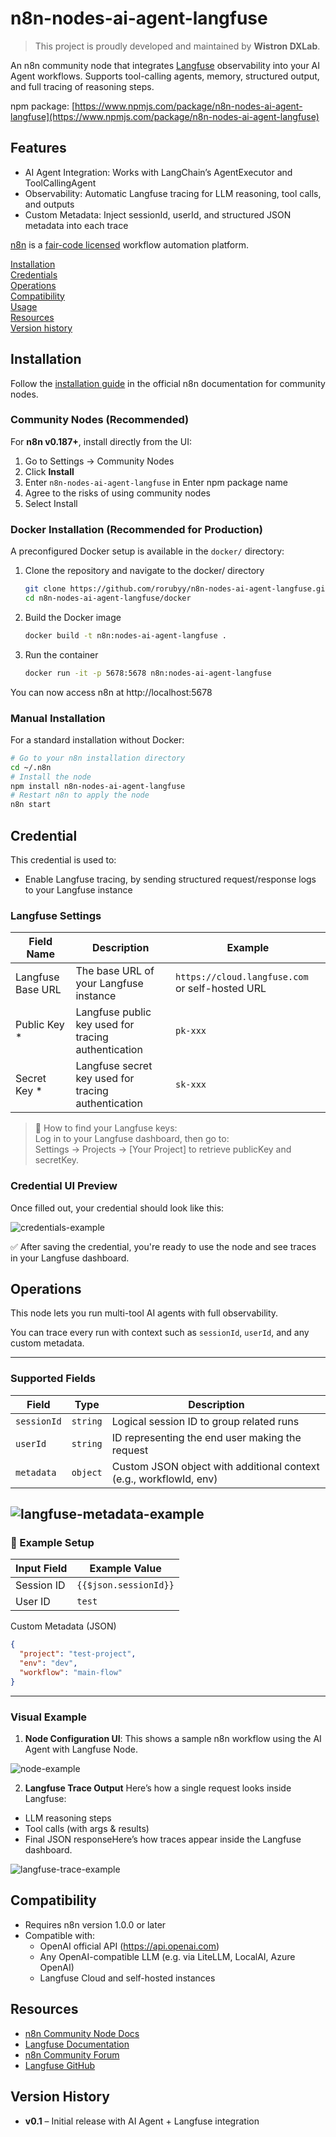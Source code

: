 # n8n-nodes-ai-agent-langfuse

> This project is proudly developed and maintained by **Wistron DXLab**.

An n8n community node that integrates [Langfuse](https://langfuse.com) observability into your AI Agent workflows.
Supports tool-calling agents, memory, structured output, and full tracing of reasoning steps.

npm package: [https://www.npmjs.com/package/n8n-nodes-ai-agent-langfuse](https://www.npmjs.com/package/n8n-nodes-ai-agent-langfuse)

## Features

- AI Agent Integration: Works with LangChain’s AgentExecutor and ToolCallingAgent
- Observability: Automatic Langfuse tracing for LLM reasoning, tool calls, and outputs
- Custom Metadata: Inject sessionId, userId, and structured JSON metadata into each trace

[n8n](https://n8n.io/) is a [fair-code licensed](https://docs.n8n.io/reference/license/) workflow automation platform.

[Installation](#installation)  
[Credentials](#credentials)  <!-- delete if no auth needed -->  
[Operations](#operations)  
[Compatibility](#compatibility)  
[Usage](#usage)  <!-- delete if not using this section -->  
[Resources](#resources)  
[Version history](#version-history)  <!-- delete if not using this section -->  

## Installation
Follow the [installation guide](https://docs.n8n.io/integrations/community-nodes/installation/) in the official n8n documentation for community nodes.

### Community Nodes (Recommended)
For **n8n v0.187+**, install directly from the UI:
1. Go to Settings → Community Nodes
2. Click **Install**
3. Enter `n8n-nodes-ai-agent-langfuse` in Enter npm package name
4. Agree to the risks of using community nodes
5. Select Install

### Docker Installation (Recommended for Production)
A preconfigured Docker setup is available in the `docker/` directory:

1. Clone the repository and navigate to the docker/ directory
    ```bash
    git clone https://github.com/rorubyy/n8n-nodes-ai-agent-langfuse.git
    cd n8n-nodes-ai-agent-langfuse/docker
    ```
2. Build the Docker image
    ```bash
    docker build -t n8n:nodes-ai-agent-langfuse .
    ```
3. Run the container
    ```bash
    docker run -it -p 5678:5678 n8n:nodes-ai-agent-langfuse
    ```
You can now access n8n at http://localhost:5678

### Manual Installation
For a standard installation without Docker:
```bash
# Go to your n8n installation directory
cd ~/.n8n 
# Install the node
npm install n8n-nodes-ai-agent-langfuse
# Restart n8n to apply the node
n8n start
```
## Credential 

This credential is used to:
- Enable Langfuse tracing, by sending structured request/response logs to your Langfuse instance

### Langfuse Settings
|Field Name|Description|Example|
|-----|-----|-----|
Langfuse Base URL|The base URL of your Langfuse instance|`https://cloud.langfuse.com` or self-hosted URL|
|Public Key *|Langfuse public key used for tracing authentication|`pk-xxx`|
Secret Key *|Langfuse secret key used for tracing authentication|`sk-xxx`|

> 🔑 How to find your Langfuse keys: <br>
> Log in to your Langfuse dashboard, then go to: <br>
> Settings → Projects → [Your Project] to retrieve publicKey and secretKey.

### Credential UI Preview
Once filled out, your credential should look like this:

![credentials-example](https://github.com/rorubyy/n8n-nodes-ai-agent-langfuse/blob/main/assets/langfuse-api-example.png?raw=true)

✅ After saving the credential, you're ready to use the node and see traces in your Langfuse dashboard.

## Operations

This node lets you run multi-tool AI agents with full observability.

You can trace every run with context such as `sessionId`, `userId`, and any custom metadata.

---
### Supported Fields

| Field | Type | Description |
|----------|----------|----------|
| `sessionId` | `string` | Logical session ID to group related runs |
| `userId` | `string` | ID representing the end user making the request |
| `metadata` | `object` | Custom JSON object with additional context (e.g., workflowId, env) |

![langfuse-metadata-example](https://github.com/rorubyy/n8n-nodes-ai-agent-langfuse/blob/main/assets/langfuse-metadata-example.png?raw=true)
---
### 🧪 Example Setup
| Input Field | Example Value |
|----------|----------|
| Session ID | `{{$json.sessionId}}`|
| User ID | `test` |	
Custom Metadata (JSON)
```json
{
  "project": "test-project",
  "env": "dev",
  "workflow": "main-flow"
}
```
---
### Visual Example
1. **Node Configuration UI**: This shows a sample n8n workflow using the AI Agent with Langfuse Node.

![node-example](https://github.com/rorubyy/n8n-nodes-ai-agent-langfuse/blob/main/assets/node-example.png?raw=true)

2. **Langfuse Trace Output**
Here’s how a single request looks inside Langfuse:
- LLM reasoning steps
- Tool calls (with args & results)
- Final JSON responseHere’s how traces appear inside the Langfuse dashboard.

![langfuse-trace-example](https://github.com/rorubyy/n8n-nodes-ai-agent-langfuse/blob/main/assets/langfuse-trace-example.png?raw=true)


## Compatibility
- Requires n8n version 1.0.0 or later
- Compatible with:
  - OpenAI official API (https://api.openai.com)
  - Any OpenAI-compatible LLM (e.g. via LiteLLM, LocalAI, Azure OpenAI)
  - Langfuse Cloud and self-hosted instances

## Resources

- [n8n Community Node Docs](https://docs.n8n.io/integrations/community-nodes/)
- [Langfuse Documentation](https://docs.langfuse.com/)
- [n8n Community Forum](https://community.n8n.io/)
- [Langfuse GitHub](https://github.com/langfuse/langfuse)

## Version History

- **v0.1** – Initial release with AI Agent + Langfuse integration
